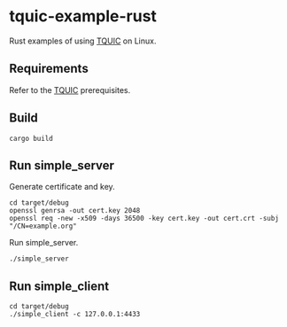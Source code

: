 # tquic-example-rust

Rust examples of using [TQUIC](https://github.com/Tencent/tquic) on Linux.

## Requirements

Refer to the [TQUIC](https://tquic.net/docs/getting_started/installation#prerequisites) prerequisites.

## Build

```shell
cargo build
```

## Run simple_server

Generate certificate and key.

```shell
cd target/debug
openssl genrsa -out cert.key 2048
openssl req -new -x509 -days 36500 -key cert.key -out cert.crt -subj "/CN=example.org"
```

Run simple_server.

```shell
./simple_server
```

## Run simple_client

```shell
cd target/debug
./simple_client -c 127.0.0.1:4433
```